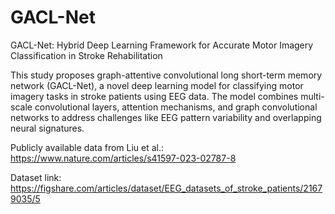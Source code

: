 # GACL-Net
GACL-Net: Hybrid Deep Learning Framework for Accurate Motor Imagery Classification in Stroke Rehabilitation

This study proposes graph-attentive convolutional long short-term memory network (GACL-Net), a novel deep learning model for classifying motor imagery tasks in stroke patients using EEG data. The model combines multi-scale convolutional layers, attention mechanisms, and graph convolutional networks to address challenges like EEG pattern variability and overlapping neural signatures.

Publicly available data from Liu et al.: https://www.nature.com/articles/s41597-023-02787-8

Dataset link: https://figshare.com/articles/dataset/EEG_datasets_of_stroke_patients/21679035/5
